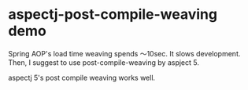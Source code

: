 # aspectj-post-compile-weaving demo

Spring AOP's load time weaving spends 〜10sec. It slows development.
Then, I suggest to use post-compile-weaving by aspject 5.

aspectj 5's post compile weaving works well.
